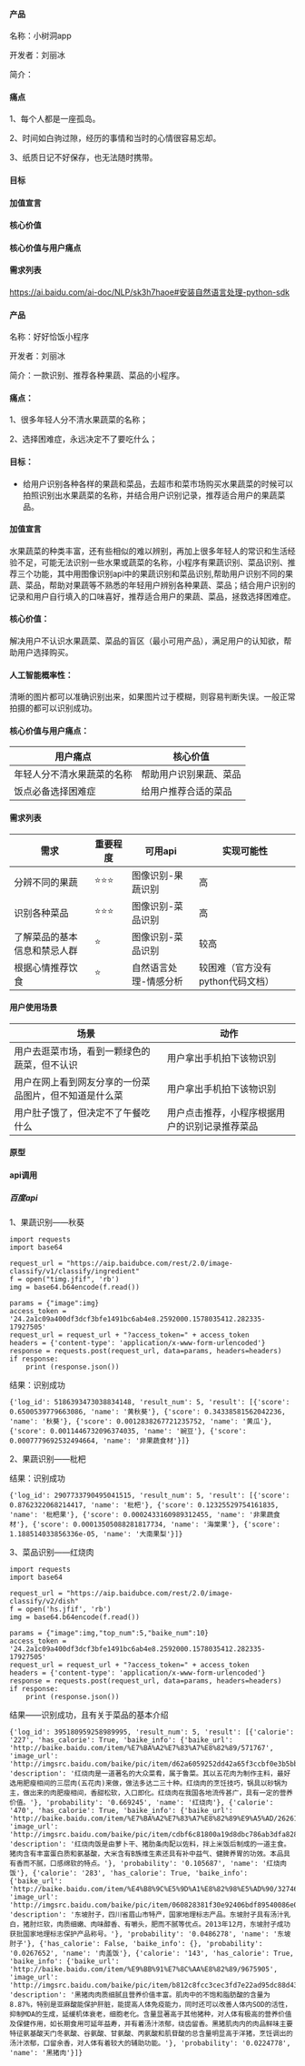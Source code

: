 #### 产品

名称：小树洞app

开发者：刘丽冰

简介：

#### 痛点

1、每个人都是一座孤岛。
 
2、时间如白驹过隙，经历的事情和当时的心情很容易忘却。

3、纸质日记不好保存，也无法随时携带。

#### 目标



#### 加值宣言



#### 核心价值

#### 核心价值与用户痛点

#### 需求列表



https://ai.baidu.com/ai-doc/NLP/sk3h7haoe#安装自然语言处理-python-sdk





















#### 产品

名称：好好恰饭小程序

开发者：刘丽冰

简介：一款识别、推荐各种果蔬、菜品的小程序。

#### 痛点：

1、很多年轻人分不清水果蔬菜的名称；

2、选择困难症，永远决定不了要吃什么；


#### 目标：

- 给用户识别各种各样的果蔬和菜品，去超市和菜市场购买水果蔬菜的时候可以拍照识别出水果蔬菜的名称，并结合用户识别记录，推荐适合用户的果蔬菜品。

#### 加值宣言

水果蔬菜的种类丰富，还有些相似的难以辨别，再加上很多年轻人的常识和生活经验不足，可能无法识别一些水果或蔬菜的名称，小程序有果蔬识别、菜品识别、推荐三个功能，其中用图像识别api中的果蔬识别和菜品识别,帮助用户识别不同的果蔬、菜品，帮助对果蔬等不熟悉的年轻用户辨别各种果蔬、菜品；结合用户识别的记录和用户自行填入的口味喜好，推荐适合用户的果蔬、菜品，拯救选择困难症。

#### 核心价值：

解决用户不认识水果蔬菜、菜品的盲区（最小可用产品），满足用户的认知欲，帮助用户选择购买。

#### 人工智能概率性：

清晰的图片都可以准确识别出来，如果图片过于模糊，则容易判断失误。一般正常拍摄的都可以识别成功。

#### 核心价值与用户痛点：

| 用户痛点                         |核心价值          |
| ---------------------------- |----------------- |
| 年轻人分不清水果蔬菜的名称        |帮助用户识别果蔬、菜品 |
| 饭点必备选择困难症  | 给用户推荐合适的菜品 |

#### 需求列表

| 需求                         | 重要程度 | 可用api           |实现可能性|
| ---------------------------- | -------- | ----------------- | ----------------- |
| 分辨不同的果蔬               | ⭐⭐⭐   | 图像识别-果蔬识别 |高|
| 识别各种菜品         | ⭐⭐⭐      | 图像识别-菜品识别 |高|
| 了解菜品的基本信息和禁忌人群         | ⭐      | 图像识别-菜品识别 |较高|
| 根据心情推荐饮食         | ⭐      | 自然语言处理-情感分析 |较困难（官方没有python代码文档）|


#### 用户使用场景

| 场景                         | 动作 | 
| ---------------------------- | -------- | 
| 用户去逛菜市场，看到一颗绿色的蔬菜，但不认识  | 用户拿出手机拍下该物识别  |
| 用户在网上看到网友分享的一份菜品图片，但不知道是什么菜     | 用户拿出手机拍下该物识别      | 
| 用户肚子饿了，但决定不了午餐吃什么| 用户点击推荐，小程序根据用户的识别记录推荐菜品|
#### 原型

#### api调用

##### 百度api

1、果蔬识别——秋葵
```
import requests
import base64

request_url = "https://aip.baidubce.com/rest/2.0/image-classify/v1/classify/ingredient"
f = open("timg.jfif", 'rb')
img = base64.b64encode(f.read())

params = {"image":img}
access_token = '24.2a1c09a400df3dcf3bfe1491bc6ab4e8.2592000.1578035412.282335-17927505'
request_url = request_url + "?access_token=" + access_token
headers = {'content-type': 'application/x-www-form-urlencoded'}
response = requests.post(request_url, data=params, headers=headers)
if response:
    print (response.json())
```
结果：识别成功
```
{'log_id': 5186393473038834148, 'result_num': 5, 'result': [{'score': 0.6500539779663086, 'name': '黄秋葵'}, {'score': 0.34338581562042236, 'name': '秋葵'}, {'score': 0.0012838267721235752, 'name': '黄瓜'}, {'score': 0.0011446732096374035, 'name': '豌豆'}, {'score': 0.0007779692532494664, 'name': '非果蔬食材'}]}
```

2、果蔬识别——枇杷

结果：识别成功
```
{'log_id': 2907733790495041515, 'result_num': 5, 'result': [{'score': 0.8762322068214417, 'name': '枇杷'}, {'score': 0.12325529754161835, 'name': '枇杷果'}, {'score': 0.0002433160989312455, 'name': '非果蔬食材'}, {'score': 0.00013505088281817734, 'name': '海棠果'}, {'score': 1.188514033856336e-05, 'name': '大南果梨'}]}
```
3、菜品识别——红烧肉
```
import requests
import base64

request_url = "https://aip.baidubce.com/rest/2.0/image-classify/v2/dish"
f = open('hs.jfif', 'rb')
img = base64.b64encode(f.read())

params = {"image":img,"top_num":5,"baike_num":10}
access_token = '24.2a1c09a400df3dcf3bfe1491bc6ab4e8.2592000.1578035412.282335-17927505'
request_url = request_url + "?access_token=" + access_token
headers = {'content-type': 'application/x-www-form-urlencoded'}
response = requests.post(request_url, data=params, headers=headers)
if response:
    print (response.json())
```
结果——识别成功，且有关于菜品的基本介绍
```
{'log_id': 395180959258989995, 'result_num': 5, 'result': [{'calorie': '227', 'has_calorie': True, 'baike_info': {'baike_url': 'http://baike.baidu.com/item/%E7%BA%A2%E7%83%A7%E8%82%89/571767', 'image_url': 'http://imgsrc.baidu.com/baike/pic/item/d62a6059252dd42a65f3ccbf0e3b5bb5c9eab828.jpg', 'description': '红烧肉是一道著名的大众菜肴，属于鲁菜。其以五花肉为制作主料，最好选用肥瘦相间的三层肉(五花肉)来做，做法多达二三十种。红烧肉的烹饪技巧，锅具以砂锅为主，做出来的肉肥瘦相间，香甜松软，入口即化。红烧肉在我国各地流传甚广，具有一定的营养价值。'}, 'probability': '0.669245', 'name': '红烧肉'}, {'calorie': '470', 'has_calorie': True, 'baike_info': {'baike_url': 'http://baike.baidu.com/item/%E7%BA%A2%E7%83%A7%E8%82%89%E9%A5%AD/2626130', 'image_url': 'http://imgsrc.baidu.com/baike/pic/item/cdbf6c81800a19d8dbc786ab3dfa828ba71e4653.jpg', 'description': '红烧肉饭是由萝卜干、猪肋条肉配以佐料，拌上米饭后制成的一道主食。猪肉含有丰富蛋白质和氨基酸，大米含有B族维生素还具有补中益气、健脾养胃的功效。本品具有香而不腻，口感绵软的特点。'}, 'probability': '0.105687', 'name': '红烧肉饭'}, {'calorie': '283', 'has_calorie': True, 'baike_info': {'baike_url': 'http://baike.baidu.com/item/%E4%B8%9C%E5%9D%A1%E8%82%98%E5%AD%90/327468', 'image_url': 'http://imgsrc.baidu.com/baike/pic/item/060828381f30e92406bdf89540086e061d95f77d.jpg', 'description': '东坡肘子，四川省眉山市特产，国家地理标志产品。东坡肘子具有汤汁乳白，猪肘烂软，肉质细嫩、肉味醇香、有嚼头，肥而不腻等优点。2013年12月，东坡肘子成功获批国家地理标志保护产品称号。'}, 'probability': '0.0486278', 'name': '东坡肘子'}, {'has_calorie': False, 'baike_info': {}, 'probability': '0.0267652', 'name': '肉盖饭'}, {'calorie': '143', 'has_calorie': True, 'baike_info': {'baike_url': 'http://baike.baidu.com/item/%E9%BB%91%E7%8C%AA%E8%82%89/9675905', 'image_url': 'http://imgsrc.baidu.com/baike/pic/item/b812c8fcc3cec3fd7e22ad95dc88d43f87942735.jpg', 'description': '黑猪肉肉质细腻且营养价值丰富。肌肉中的不饱和脂肪酸的含量为8.87%，特别是亚麻酸能保护肝脏，能提高人体免疫能力，同时还可以改善人体内SOD的活性，抑制MDA的生成，延缓机体衰老，细胞老化。含量显著高于其他猪种，对人体有极高的营养价值及保健作用，如长期食用可延年益寿，并有着汤汁浓郁，绕齿留香。黑猪肌肉内的肉品鲜味主要特征氨基酸天门冬氨酸、谷氨酸、甘氨酸、丙氨酸和肌苷酸的总含量明显高于洋猪，烹饪调出的汤汁浓郁，口留余香，对人体有着较大的辅助功能。'}, 'probability': '0.0224778', 'name': '黑猪肉'}]}
```

